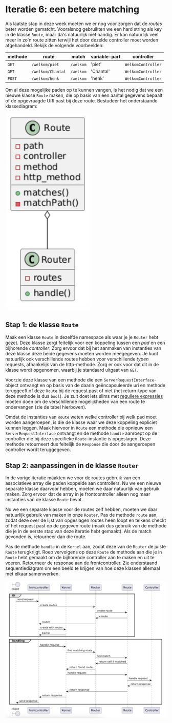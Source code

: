 # Iteratie 6: een betere matching

Als laatste stap in deze week moeten we er nog voor zorgen dat de *routes* beter worden gematcht. Vooralsnog gebruikten we een hard string als key in de klasse `Route`, maar da's natuurlijk niet handig. Er kan natuurlijk veel meer in zo'n route zitten terwijl het door dezelde controller moet worden afgehandeld. Bekijk de volgende voorbeelden:


methode | route | match | variable-part | controller
---|---|---|---|---
`GET` | `/welkom/piet` | `/welkom` | 'piet' | `WelkomController`
`GET` | `/welkom/Chantal` | `/welkom` | 'Chantal' | `WelkomController`
`POST` | `/welkom/henk` | `/welkom` | 'henk' | `WelkomController`


Om al deze mogelijke paden op te kunnen vangen, is het nodig dat we een nieuwe klasse `Route` maken, die op basis van een aantal gegevens bepaalt of de opgevraagde URI past bij deze route. Bestudeer het onderstaande klassediagram:

![De verhouding tussen `Route` en `Router`](../imgs/route-router.png)

## Stap 1: de klasse `Route`

Maak een klasse `Route` in dezelfde namespace als waar je je `Router` hebt gezet. Deze klasse zorgt feitelijk voor een koppeling tussen een *pad* en een bijhorende *controller*. Zorg ervoor dat bij het aanmaken van instanties van deze klasse deze beide gegevens moeten worden meegegeven. Je kunt natuurlijk ook verschillende routes hebben voor verschillende *typen* requests, afhankelijk van de http-methode. Zorg er ook voor dat dit in de klasse wordt opgenomen, waarbij je standaard uitgaat van `GET`.

Voorzie deze klasse van een methode die een `ServerRequestInterface`-object ontvangt en op basis van de daarin geëncapsuleerde uri en methode teruggeeft of deze `Route` bij de request past of niet (het return-type van deze methode is dus `bool`). Je zult doet iets slims met [reguliere expressies](https://regex101.com/) moeten doen om de verschillende mogelijkheden van een route te ondervangen (zie de tabel hierboven).

Omdat de instanties van `Route` weten welke controller bij welk pad moet worden aangeroepen, is die de klasse waar we deze koppeling expliciet kunnen leggen. Maak hiervoor in `Route` een methode die opnieuw een `ServerRequestInterface` ontvangt en de methode `handle` aanroept op de controller die bij deze specifieke `Route`-instantie is opgeslagen. Deze methode retourneert dus feitelijk de `Response` die door de aangeroepen controller wordt teruggegeven.


## Stap 2: aanpassingen in de klasse `Router`

In de vorige iteratie maakten we voor de routes gebruik van een associatieve array die paden koppelde aan controllers. Nu we een nieuwe separate klasse daarvoor hebben, moeten we daar natuurlijk van gebruik maken. Zorg ervoor dat de array in je frontcontroller alleen nog maar instanties van de klasse `Route` bevat.

Nu we een separate klasse voor de routes zelf hebben, moeten we daar natuurlijk gebruik van maken in onze `Router`. Pas de methode `route` aan, zodat deze over de lijst van opgeslagen routes heen loopt en telkens checkt of het request past op de gegeven route (maak dus gebruik van de methode die je in de eerste stap van deze iteratie hebt gemaakt). Als de match gevonden is, retourneer dan die route.

Pas de methode `handle` in de `Kernel` aan, zodat deze van de `Router` de juiste `Route` terugkrijgt. Roep vervolgens op deze `Route` de methode aan die je in `Route` hebt gemaakt om de bijhorende controller aan te maken en uit te voeren. Retourneer de response aan de frontcontroller. Zie onderstaand sequentiediagram om een beeld te krijgen van hoe deze klassen allemaal met elkaar samenwerken.

![De volledige sequentie van afhandeling na iteratie 6](../imgs/handle-sequence.png)








